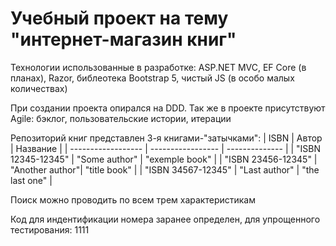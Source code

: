 # Учебный проект на тему "интернет-магазин книг"

Технологии использованные в разработке: ASP.NET MVC, EF Core (в планах), Razor, библеотека Bootstrap 5, чистый JS (в особо малых количествах)

При создании проекта опирался на DDD. Так же в проекте присутствуют Agile: бэклог, пользовательские истории, итерации

Репозиторий книг представлен 3-я книгами-"затычками":
|        ISBN        |       Автор       |    Название    |
| ------------------ | ----------------- | -------------- |
| "ISBN 12345-12345" |   "Some author"   | "exemple book" |
| "ISBN 23456-12345" |   "Another author"| "title book"   |
| "ISBN 34567-12345" |   "Last author"   | "the last one" |

Поиск можно проводить по всем трем характеристикам

Код для индентификации номера заранее определен, для упрощенного тестирования: 1111
